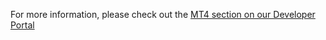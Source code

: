 For more information, please check out the [MT4 section on our Developer Portal](http://developer.oanda.com/mt4-live/introduction/)

